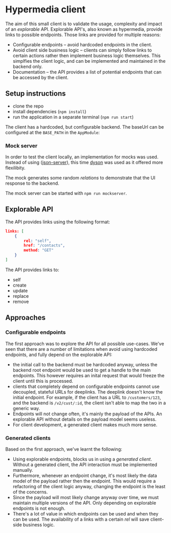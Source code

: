 # Hypermedia client

The aim of this small client is to validate the usage, complexity and impact of an _explorable_ API. Explorable API's, also known as hypermedia, provide links to possible endpoints. Those links are provided for multiple reasons:

- Configurable endpoints – avoid hardcoded endpoints in the client.
- Avoid client side business logic – clients can simply follow links to certain actions rather then implement business logic themselves. This simplfies the client logic, and can be implemented and maintained in the backend only.
- Documentation – the API provides a list of potential endpoints that can be accessed by the client.

## Setup instructions

- clone the repo
- install dependencies (`npm install`)
- run the application in a separate terminal (`npm run start`)

The client has a hardcoded, but configurable backend. The baseUrl can be configured at the `BASE_PATH` in the `AppModule`:

### Mock server

In order to test the client locally, an implementation for mocks was used. Instead of using ([json-server](https://github.com/typicode/json-server)), this time [dyson](https://github.com/webpro/dyson) was used as it offered more flexilibity.

The mock generates some random _relations_ to demonstrate that the UI response to the backend.

The mock server can be started with `npm run mockserver`.

## Explorable API

The API provides links using the following format:

```json
links: [
    {
        rel: "self",
        href: "/contacts",
        method: "GET"
    }
]
```

The API provides links to:

- self
- create
- update
- replace
- remove

## Approaches

### Configurable endpoints

The first approach was to explore the API for all possible use-cases. We've seen that there are a number of limitations when avoid using hardcoded endpoints, and fully depend on the explorable API:

- the initial call to the backend must be hardcoded anyway, unless the backend root endpoint would be used to get a handle to the main endpoints. This however requires an inital request that would freeze the client until this is processed.
- clients that completely depend on configurable endpoints cannot use decoupled, stateful URLs for deeplinks. The deeplink doesn't know the initial endpoint. For example, if the client has a URL to `/customers/123`, and the backend is `/v2/cust/:id`, the client isn't able to map the two in a generic way.
- Endpoints will not change often, it's mainly the payload of the APIs. An explorable API without details on the payload model seems useless.
- For client development, a generated client makes much more sense.

### Generated clients

Based on the first approach, we've learnt the following:

- Using explorable endpoints, blocks us in using a _generated client_. Without a generated client, the API interaction must be implemented manually.
- Furthermore, whenever an endpoint change, it's most likely the data model of the payload rather then the endpoint. This would require a refactoring of the client logic anyway, changing the endpoint is the least of the concerns.
- Since the payload will most likely change anyway over time, we must maintain multiple versions of the API. Only depending on explorable endpoints is not enough.
- There's a lot of value in which endpoints can be used and when they can be used. The availability of a links with a certain _rel_ will save client-side business logic.
